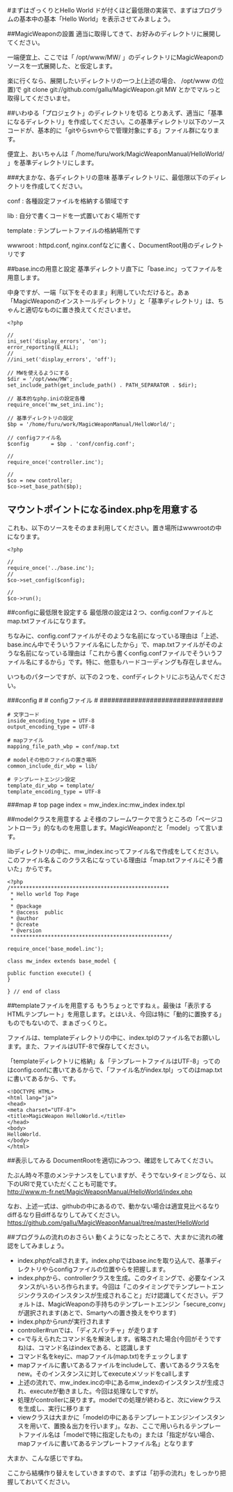 #まずはざっくりとHello World
ドが付くほど最低限の実装で、まずはプログラムの基本中の基本「Hello World」を表示させてみましょう。

##MagicWeaponの設置
適当に取得してきて、お好みのディレクトリに展開してください。

一端便宜上、ここでは「 /opt/www/MW/ 」のディレクトリにMagicWeaponのソースを一式展開した、と仮定します。

楽に行くなら、展開したいディレクトリの一つ上(上述の場合、 /opt/www の位置)で
    git clone git://github.com/gallu/MagicWeapon.git MW
とかでマルっと取得してくださいませ。

##いわゆる「プロジェクト」のディレクトリを切る
とりあえず、適当に「基準になるディレクトリ」を作成してください。この基準ディレクトリ以下のソースコードが、基本的に「gitやらsvnやらで管理対象にする」ファイル群になります。

便宜上、おいちゃんは「 /home/furu/work/MagicWeaponManual/HelloWorld/ 」を基準ディレクトリにします。

###大まかな、各ディレクトリの意味
基準ディレクトリに、最低限以下のディレクトリを作成してください。

conf
: 各種設定ファイルを格納する領域です

lib
: 自分で書くコードを一式置いておく場所です

template
: テンプレートファイルの格納場所です

wwwroot
: httpd.conf, nginx.confなどに書く、DocumentRoot用のディレクトリです

##base.incの用意と設定
基準ディレクトリ直下に「base.inc」ってファイルを用意します。

中身ですが、一端「以下をそのまま」利用していただけると。あぁ「MagicWeaponのインストールディレクトリ」と「基準ディレクトリ」は、ちゃんと適切なものに置き換えてくださいませ。

    <?php
    
    //
    ini_set('display_errors', 'on');
    error_reporting(E_ALL);
    //
    //ini_set('display_errors', 'off');
    
    // MWを使えるようにする
    $dir = '/opt/www/MW';
    set_include_path(get_include_path() . PATH_SEPARATOR . $dir);
    
    // 基本的なphp.iniの設定各種
    require_once('mw_set_ini.inc');
    
    // 基準ディレクトリの設定
    $bp = '/home/furu/work/MagicWeaponManual/HelloWorld/';
    
    // configファイル名
    $config       = $bp . 'conf/config.conf';
    
    //
    require_once('controller.inc');
    
    //
    $co = new controller;
    $co->set_base_path($bp);

## マウントポイントになるindex.phpを用意する
これも、以下のソースをそのまま利用してください。置き場所はwwwrootの中になります。

    <?php
    
    //
    require_once('../base.inc');
    //
    $co->set_config($config);
    
    //
    $co->run();

##configに最低限を設定する
最低限の設定は２つ、config.confファイルとmap.txtファイルになります。

ちなみに、config.confファイルがそのような名前になっている理由は「上述、base.incん中でそういうファイル名にしたから」で、map.txtファイルがそのような名前になっている理由は「これから書くconfig.confファイルでそういうファイル名にするから」です。特に、他意もハードコーディングも存在しません。

いつものパターンですが、以下の２つを、confディレクトリにぶち込んでください。

###config
    #
    # configファイル
    #
    ################################
    
    # 文字コード
    inside_encoding_type = UTF-8
    output_encoding_type = UTF-8
    
    # mapファイル
    mapping_file_path_wbp = conf/map.txt
    
    # modelその他のファイルの置き場所
    common_include_dir_wbp = lib/
    
    # テンプレートエンジン設定
    template_dir_wbp = template/
    template_encoding_type = UTF-8


###map
    # top page
    index     =  mw_index.inc:mw_index index.tpl

##modelクラスを用意する
よそ様のフレームワークで言うところの「ページコントローラ」的なものを用意します。MagicWeaponだと「model」って言います。

libディレクトリの中に、mw_index.incってファイル名で作成をしてください。このファイル名＆このクラス名になっている理由は「map.txtファイルにそう書いた」からです。

    <?php
    /***************************************************
     * Hello world Top Page
     *
     * @package
     * @access  public
     * @author
     * @create
     * @version
     ***************************************************/
    
    require_once('base_model.inc');
    
    class mw_index extends base_model {
    
    public function execute() {
    }
    
    } // end of class


##templateファイルを用意する
もうちょっとですねぇ。最後は「表示するHTMLテンプレート」を用意します。とはいえ、今回は特に「動的に置換する」ものでもないので、まぁざっくりと。

ファイルは、templateディレクトリの中に、index.tplのファイル名でお願いします。また、ファイルはUTF-8で保存してください。

「templateディレクトリに格納」＆「テンプレートファイルはUTF-8」ってのはconfig.confに書いてあるからで、「ファイル名がindex.tpl」ってのはmap.txtに書いてあるから、です。

    <!DOCTYPE HTML>
    <html lang="ja">
    <head>
    <meta charset="UTF-8">
    <title>MagicWeapon HelloWorld.</title>
    </head>
    <body>
    HelloWorld.
    </body>
    </html>

##表示してみる
DocumentRootを適切にみつつ、確認をしてみてください。

たぶん時々不意のメンテナンスをしていますが、そうでないタイミングなら、以下のURIで見ていただくことも可能です。    
<http://www.m-fr.net/MagicWeaponManual/HelloWorld/index.php>

なお、上述一式は、githubの中にあるので、動かない場合は適宜見比べるなりdiffるなり目diffるなりしてみてください。    
<https://github.com/gallu/MagicWeaponManual/tree/master/HelloWorld>


##プログラムの流れのおさらい
動くようになったところで、大まかに流れの確認をしてみましょう。

* index.phpがcallされます。index.phpではbase.incを取り込んで、基準ディレクトリやらconfigファイルの位置やらを把握します。
* index.phpから、controllerクラスを生成。このタイミングで、必要なインスタンスがいろいろ作られます。今回は「このタイミングでテンプレートエンジンクラスのインスタンスが生成されること」だけ認識してください。デフォルトは、MagicWeaponの手持ちのテンプレートエンジン「secure_conv」が選択されます(あとで、Smartyへの置き換えをやります)
* index.phpからrunが実行されます
* controller#runでは、「ディスパッチャ」が走ります
* c=で与えられたコマンド名を解決します。省略された場合(今回がそうですね)は、コマンド名はindexである、と認識します
* コマンド名をkeyに、mapファイル(map.txt)をチェックします
* mapファイルに書いてあるファイルをincludeして、書いてあるクラス名をnew。そのインスタンスに対してexecuteメソッドをcallします
* 上述の流れで、mw_index.incの中にあるmw_indexのインスタンスが生成され、executeが動きました。今回は処理なしですが。
* 処理がcontrollerに戻ります。modelでの処理が終わると、次にviewクラスを生成し、実行に移ります
* viewクラスは大まかに「modelの中にあるテンプレートエンジンインスタンスを用いて、置換＆出力を行います」。なお、ここで用いられるテンプレートファイル名は「modelで特に指定したもの」または「指定がない場合、mapファイルに書いてあるテンプレートファイル名」となります

大まか、こんな感じですね。

ここから結構作り替えをしていきますので、まずは「初手の流れ」をしっかり把握しておいてください。
